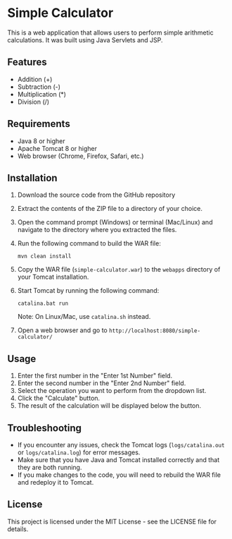 # Simple Calculator

This is a web application that allows users to perform simple arithmetic calculations. It was built using Java Servlets and JSP.

## Features

- Addition (+)
- Subtraction (-)
- Multiplication (*)
- Division (/)

## Requirements

- Java 8 or higher
- Apache Tomcat 8 or higher
- Web browser (Chrome, Firefox, Safari, etc.)

## Installation

1. Download the source code from the GitHub repository
2. Extract the contents of the ZIP file to a directory of your choice.
3. Open the command prompt (Windows) or terminal (Mac/Linux) and navigate to the directory where you extracted the files.
4. Run the following command to build the WAR file:

    ```
    mvn clean install
    ```

5. Copy the WAR file (`simple-calculator.war`) to the `webapps` directory of your Tomcat installation.
6. Start Tomcat by running the following command:

    ```
    catalina.bat run
    ```

   Note: On Linux/Mac, use `catalina.sh` instead.

7. Open a web browser and go to `http://localhost:8080/simple-calculator/`

## Usage

1. Enter the first number in the "Enter 1st Number" field.
2. Enter the second number in the "Enter 2nd Number" field.
3. Select the operation you want to perform from the dropdown list.
4. Click the "Calculate" button.
5. The result of the calculation will be displayed below the button.

## Troubleshooting

- If you encounter any issues, check the Tomcat logs (`logs/catalina.out` or `logs/catalina.log`) for error messages.
- Make sure that you have Java and Tomcat installed correctly and that they are both running.
- If you make changes to the code, you will need to rebuild the WAR file and redeploy it to Tomcat.

## License

This project is licensed under the MIT License - see the LICENSE file for details.
